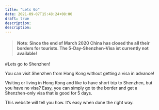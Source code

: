 ```yaml
---
title: "Lets Go"
date: 2021-09-07T15:48:24+08:00
draft: true
description: 
description: 
---
```


> #### Note: Since the end of March 2020 China has closed the all their borders for tourists. The 5-Day-Shenzhen-Visa ist currently **not** available!

#Lets go to Shenzhen!

You can visit Shenzhen from Hong Kong without getting a visa in advance!

Visiting or living in Hong Kong and like to have short trip to Shenzhen, but you have no visa? Easy, you can simply go to the border and get a Shenzhen-only visa that is good for 5 days.

This website will tell you how. It’s easy when done the right way.

